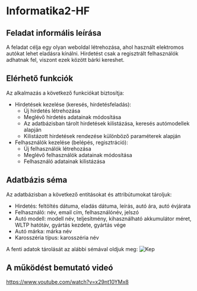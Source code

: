 # Informatika2-HF
## Feladat informális leírása
A feladat célja egy olyan weboldal létrehozása, ahol használt elektromos autókat lehet eladásra kínálni. Hirdetést csak a regisztrált felhasználók adhatnak fel, viszont ezek között bárki kereshet.

## Elérhető funkciók
Az alkalmazás a következő funkciókat biztosítja:
 * Hirdetések kezelése (keresés, hirdetésfeladás):
    * Új hirdetés létrehozása
    * Meglévő hirdetés adatainak módosítása
    * Az adatbázisban tárolt hirdetések kilistázása, keresés autómodellek alapján
    * Kilistázott hirdetések rendezése különböző paraméterek alapján
* Felhasználók kezelése (belépés, regisztráció):
    * Új felhasználók létrehozása
    * Meglévő felhasználók adatainak módosítása
    * Felhasználó adatainak kilistázása

## Adatbázis séma
Az adatbázisban a következő entitásokat és attribútumokat tároljuk:
 * Hirdetés: feltöltés dátuma, eladás dátuma, leírás, autó ára, autó évjárata
 * Felhasználó: név, email cím, felhasználónév, jelszó
 * Autó modell: modell név, teljesítmény, kihasználható akkumulátor méret, WLTP hatótáv, gyártás kezdete, gyártás vége
 * Autó márka: márka név
 * Karosszéria típus: karosszéria név

A fenti adatok tárolását az alábbi sémával oldjuk meg:
![Kep](https://github.com/tnorbert0317/info2-hf/blob/main/HF/schema.png?raw=true "schema")

## A működést bemutató videó
https://www.youtube.com/watch?v=x29nt10YMx8

